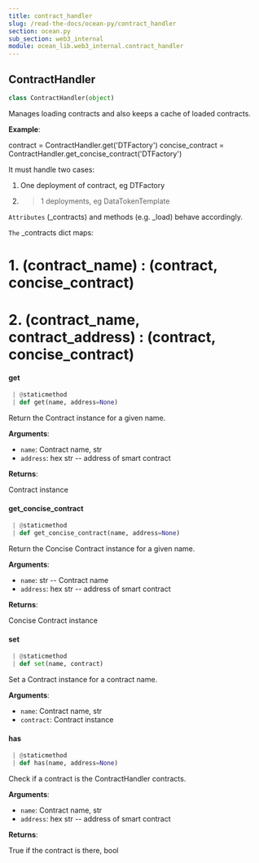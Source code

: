 ```yaml
---
title: contract_handler
slug: /read-the-docs/ocean-py/contract_handler
section: ocean.py
sub_section: web3_internal
module: ocean_lib.web3_internal.contract_handler
---
```

## ContractHandler

```python
class ContractHandler(object)
```

Manages loading contracts and also keeps a cache of loaded contracts.

**Example**:

  contract = ContractHandler.get('DTFactory')
  concise_contract = ContractHandler.get_concise_contract('DTFactory')
  
  It must handle two cases:
  1. One deployment of contract, eg DTFactory
  2. >1 deployments, eg DataTokenTemplate
  
  `Attributes` (_contracts) and methods (e.g. _load) behave accordingly.
  
  `The` _contracts dict maps:
  # 1. (contract_name)                   : (contract, concise_contract)
  # 2. (contract_name, contract_address) : (contract, concise_contract)

#### get

```python
 | @staticmethod
 | def get(name, address=None)
```

Return the Contract instance for a given name.

**Arguments**:

- `name`: Contract name, str
- `address`: hex str -- address of smart contract

**Returns**:

Contract instance

#### get\_concise\_contract

```python
 | @staticmethod
 | def get_concise_contract(name, address=None)
```

Return the Concise Contract instance for a given name.

**Arguments**:

- `name`: str -- Contract name
- `address`: hex str -- address of smart contract

**Returns**:

Concise Contract instance

#### set

```python
 | @staticmethod
 | def set(name, contract)
```

Set a Contract instance for a contract name.

**Arguments**:

- `name`: Contract name, str
- `contract`: Contract instance

#### has

```python
 | @staticmethod
 | def has(name, address=None)
```

Check if a contract is the ContractHandler contracts.

**Arguments**:

- `name`: Contract name, str
- `address`: hex str -- address of smart contract

**Returns**:

True if the contract is there, bool

